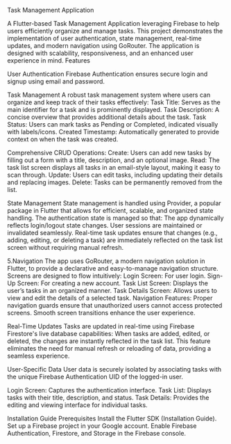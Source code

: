 Task Management Application

A Flutter-based Task Management Application leveraging Firebase to help users efficiently organize and manage tasks. This project demonstrates the implementation of user authentication, state management, real-time updates, and modern navigation using GoRouter. The application is designed with scalability, responsiveness, and an enhanced user experience in mind. Features

User Authentication Firebase Authentication ensures secure login and signup using email and password.

Task Management A robust task management system where users can organize and keep track of their tasks effectively: Task Title: Serves as the main identifier for a task and is prominently displayed. Task Description: A concise overview that provides additional details about the task. Task Status: Users can mark tasks as Pending or Completed, indicated visually with labels/icons. Created Timestamp: Automatically generated to provide context on when the task was created.

Comprehensive CRUD Operations: Create: Users can add new tasks by filling out a form with a title, description, and an optional image. Read: The task list screen displays all tasks in an email-style layout, making it easy to scan through. Update: Users can edit tasks, including updating their details and replacing images. Delete: Tasks can be permanently removed from the list.

State Management State management is handled using Provider, a popular package in Flutter that allows for efficient, scalable, and organized state handling. The authentication state is managed so that: The app dynamically reflects login/logout state changes. User sessions are maintained or invalidated seamlessly. Real-time task updates ensure that changes (e.g., adding, editing, or deleting a task) are immediately reflected on the task list screen without requiring manual refresh.

5.Navigation The app uses GoRouter, a modern navigation solution in Flutter, to provide a declarative and easy-to-manage navigation structure. Screens are designed to flow intuitively: Login Screen: For user login. Sign-Up Screen: For creating a new account. Task List Screen: Displays the user’s tasks in an organized manner. Task Details Screen: Allows users to view and edit the details of a selected task. Navigation Features: Proper navigation guards ensure that unauthorized users cannot access protected screens. Smooth screen transitions enhance the user experience.

Real-Time Updates Tasks are updated in real-time using Firebase Firestore's live database capabilities: When tasks are added, edited, or deleted, the changes are instantly reflected in the task list. This feature eliminates the need for manual refresh or reloading of data, providing a seamless experience.

User-Specific Data User data is securely isolated by associating tasks with the unique Firebase Authentication UID of the logged-in user.

Login Screen: Captures the authentication interface. Task List: Displays tasks with their title, description, and status. Task Details: Provides the editing and viewing interface for individual tasks.

Installation Guide Prerequisites Install the Flutter SDK (Installation Guide). Set up a Firebase project in your Google account. Enable Firebase Authentication, Firestore, and Storage in the Firebase console.
